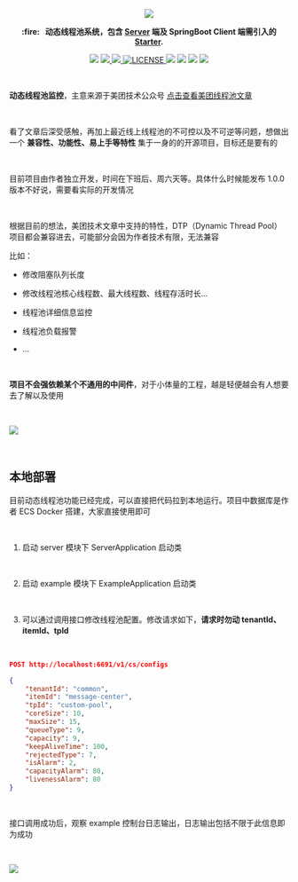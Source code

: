 
<div align=center>
	<img src="https://images-machen.oss-cn-beijing.aliyuncs.com/Dynamic-Thread-Pool-Main.jpeg"  />
</div>

<p align="center">
	<strong> :fire: &nbsp; 动态线程池系统，包含 <a href="https://github.com/longtai94/dynamic-threadpool/tree/develop/server">Server</a> 端及 SpringBoot Client 端需引入的 <a href="https://github.com/longtai94/dynamic-threadpool/tree/develop/dynamic-threadpool-spring-boot-starter">Starter</a>.</strong>
</p>
<p align="center">

<img src="https://img.shields.io/badge/程序员-龙台-blue.svg" />

<a target="_blank" href="http://mp.weixin.qq.com/s?__biz=Mzg4NDU0Mjk5OQ==&mid=100007311&idx=1&sn=d325c1a509d6ee89469a1134ac0a8cf5&chksm=4fb7c6f778c04fe111e9cf52723675b8e8cbbbf9e848741a5d9c20620ff6c778b6613e021a34&scene=18#wechat_redirect">
     <img src="https://img.shields.io/badge/公众号-龙台 blog-yellow.svg" />
</a>

<a target="_blank" href="https://github.com/longtai94/dynamic-threadpool">
     <img src="https://img.shields.io/badge/⭐-github-orange.svg" />
</a>

<a href="https://github.com/longtai94/dynamic-threadpool/blob/develop/LICENSE">
    <img src="https://img.shields.io/github/license/longtai94/dynamic-threadpool?color=42b883&style=flat-square" alt="LICENSE">
</a>

<img src="https://img.shields.io/badge/JDK-1.8+-green?logo=appveyor" />

<img src="https://tokei.rs/b1/github/longtai94/dynamic-threadpool?category=lines" />
	
<img src="https://img.shields.io/badge/release-v0.2.0-violet.svg" />

<img src="https://img.shields.io/github/stars/longtai94/dynamic-threadpool.svg" />

</p>

<br/>

**动态线程池监控**，主意来源于美团技术公众号 [点击查看美团线程池文章](https://tech.meituan.com/2020/04/02/java-pooling-pratice-in-meituan.html)

<br/>

看了文章后深受感触，再加上最近线上线程池的不可控以及不可逆等问题，想做出一个 **兼容性、功能性、易上手等特性** 集于一身的的开源项目，目标还是要有的

<br/>

目前项目由作者独立开发，时间在下班后、周六天等。具体什么时候能发布 1.0.0 版本不好说，需要看实际的开发情况

<br/>

根据目前的想法，美团技术文章中支持的特性，DTP（Dynamic Thread Pool）项目都会兼容进去，可能部分会因为作者技术有限，无法兼容


比如：

- 修改阻塞队列长度

- 修改线程池核心线程数、最大线程数、线程存活时长...

- 线程池详细信息监控

- 线程池负载报警

- ...

<br/>

**项目不会强依赖某个不通用的中间件**，对于小体量的工程，越是轻便越会有人想要去了解以及使用

<br/>

![](https://images-machen.oss-cn-beijing.aliyuncs.com/image-20210712091201286.png)

<br/>

## 本地部署

目前动态线程池功能已经完成，可以直接把代码拉到本地运行。项目中数据库是作者 ECS Docker 搭建，大家直接使用即可

<br/>

1. 启动 server 模块下 ServerApplication 启动类

<br/>

2. 启动 example 模块下 ExampleApplication 启动类

<br/>

3. 可以通过调用接口修改线程池配置。修改请求如下，**请求时勿动 tenantId、itemId、tpId**

<br/>

```json
POST http://localhost:6691/v1/cs/configs

{
    "tenantId": "common",
    "itemId": "message-center",
    "tpId": "custom-pool",
    "coreSize": 10,
    "maxSize": 15,
    "queueType": 9,
    "capacity": 9,
    "keepAliveTime": 100,
    "rejectedType": 7,
    "isAlarm": 2,
    "capacityAlarm": 80,
    "livenessAlarm": 80
}
```

<br/>

接口调用成功后，观察 example 控制台日志输出，日志输出包括不限于此信息即为成功

<br/>

![](https://images-machen.oss-cn-beijing.aliyuncs.com/image-20210715124650132.png)
